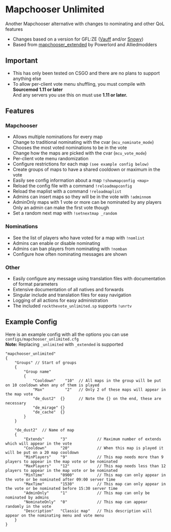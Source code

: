 # Mapchooser Unlimited
Another Mapchooser alternative with changes to nominating and other QoL features  
  
- Changes based on a version for GFL:ZE ([Vauff](https://github.com/Vauff/) and/or [Snowy](https://github.com/SnowyGFL))
- Based from [mapchooser_extended](https://forums.alliedmods.net/showthread.php?t=156974) by Powerlord and Alliedmodders

## Important
- This has only been tested on CSGO and there are no plans to support anything else  
- To allow per-client vote menu shuffling, you must compile with **Sourcemod 1.11 or later**  
And any servers you use this on must use **1.11 or later.**  

## Features
### Mapchooser
- Allows multiple nominations for every map  
Change to traditional nominating with the cvar (`mcu_nominate_mode`)
- Chooses the most voted nominations to be in the vote  
Change how the maps are picked with the cvar (`mcu_vote_mode`)  
- Per-client vote menu randomization
- Configure restrictions for each map `(see example config below)`
- Create groups of maps to have a shared cooldown or maximum in the vote  
- Easily see config information about a map `!showmapconfig <map>`
- Reload the config file with a command `!reloadmapconfig`  
- Reload the maplist with a command `!reloadmaplist`  
- Admins can insert maps so they will be in the vote with `!adminnom`  
- AdminOnly maps with 1 vote or more can be nominated by any players  
Only an admin can make the first vote though  
- Set a random next map with `!setnextmap _random`  

### Nominations
- See the list of players who have voted for a map with `!nomlist`  
- Admins can enable or disable nominating
- Admins can ban players from nominating with `!nomban`  
- Configure how often nominating messages are shown

### Other
- Easily configure any message using translation files with documentation of format parameters  
- Extensive documentation of all natives and forwards  
- Singular include and translation files for easy navigation  
- Logging of all actions for easy administration  
- The included `rockthevote_unlimited.sp` supports `!unrtv`  

## Example Config
Here is an example config with all the options you can use  
`configs/mapchooser_unlimited.cfg`  
**Note:** Replacing `_unlimited` with `_extended` is supported


```
"mapchooser_unlimited"
{
    "Groups" // Start of groups
    {
        "Group name"
        {
            "Cooldown"    "10"  // All maps in the group will be put on 10 cooldown when any of them is played
            "Max"         "2"   // Only 2 of these maps will appear in the map vote
            "de_dust2"  {}      // Note the {} on the end, these are necessary
            "de_mirage" {}
            "de_cache"  {}
        }
    }
    
    "de_dust2"  // Name of map
    {
        "Extends"       "3"             // Maximum number of extends which will appear in the vote
        "Cooldown"      "20"            // When this map is played it will be put on a 20 map cooldown
        "MinPlayers"    "9"             // This map needs more than 9 players to appear in the map vote or be nominated
        "MaxPlayers"    "12"            // This map needs less than 12 players to appear in the map vote or be nominated
        "MinTime"       "0900"          // This map can only appear in the vote or be nominated after 09:00 server time
        "MaxTime"       "1530"          // This map can only appear in the vote or be nominated before 15:30 server time
        "AdminOnly"     "1"             // This map can only be nominated by admins
        "NominateOnly"  "0"             // This map can appear randomly in the vote
        "Description"   "Classic map"   // This description will appear on the nominating menu and vote menu
    }
}
```
